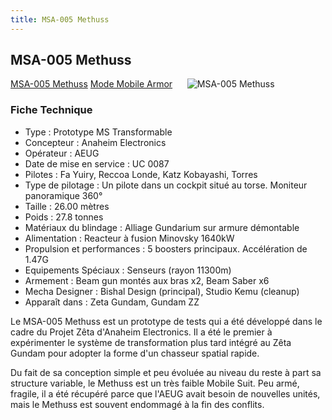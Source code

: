```yaml
---
title: MSA-005 Methuss
---
```


MSA-005 Methuss
---------------


[MSA-005 Methuss](javascript:change_image_m('images/stories/saga/zetagundam/mechas/aeug/msa-005.png');) [Mode Mobile Armor](javascript:change_image_m('images/stories/saga/zetagundam/mechas/aeug/msa-005-ma.png');)      ![MSA-005 Methuss](/images/stories/saga/zetagundam/mechas/aeug/msa-005.png)    


### Fiche Technique


- Type : Prototype MS Transformable  
- Concepteur : Anaheim Electronics  
- Opérateur : AEUG  
- Date de mise en service : UC 0087  
- Pilotes : Fa Yuiry, Reccoa Londe, Katz Kobayashi, Torres  
- Type de pilotage : Un pilote dans un cockpit situé au torse. Moniteur panoramique 360°  
- Taille : 26.00 mètres  
- Poids : 27.8 tonnes  
- Matériaux du blindage : Alliage Gundarium sur armure démontable  
- Alimentation : Reacteur à fusion Minovsky 1640kW  
- Propulsion et performances : 5 boosters principaux. Accélération de 1.47G  
- Equipements Spéciaux : Senseurs (rayon 11300m)  
- Armement : Beam gun montés aux bras x2, Beam Saber x6  
- Mecha Designer : Bishal Design (principal), Studio Kemu (cleanup)  
- Apparaît dans : Zeta Gundam, Gundam ZZ


Le MSA-005 Methuss est un prototype de tests qui a été développé dans le cadre du Projet Zêta d'Anaheim Electronics. Il a été le premier à expérimenter le système de transformation plus tard intégré au Zêta Gundam pour adopter la forme d'un chasseur spatial rapide.


Du fait de sa conception simple et peu évoluée au niveau du reste à part sa structure variable, le Methuss est un très faible Mobile Suit. Peu armé, fragile, il a été récupéré parce que l'AEUG avait besoin de nouvelles unités, mais le Methuss est souvent endommagé à la fin des conflits.

